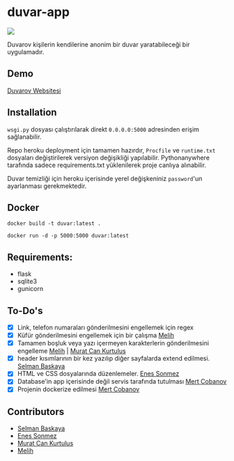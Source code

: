 # duvar-app

![](app/static/assets/duvarov.png)

Duvarov kişilerin kendilerine anonim bir duvar yaratabileceği bir uygulamadır. 

## Demo
[Duvarov Websitesi](https://duvarov.herokuapp.com/)

## Installation

`wsgi.py` dosyası çalıştırılarak direkt `0.0.0.0:5000` adresinden erişim sağlanabilir. 


Repo heroku deployment için tamamen hazırdır, `Procfile` ve `runtime.txt` dosyaları değiştirilerek versiyon değişikliği yapılabilir.
Pythonanywhere tarafında sadece requirements.txt yüklenilerek proje canlıya alınabilir.

Duvar temizliği için heroku içerisinde yerel değişkeniniz `password`'un ayarlanması gerekmektedir.

## Docker
`docker build -t duvar:latest .`

`docker run -d -p 5000:5000 duvar:latest`

## Requirements:
- flask
- sqlite3
- gunicorn

## To-Do's
- [x] Link, telefon numaraları gönderilmesini engellemek için regex
- [x] Küfür gönderilmesini engellemek için bir çalışma [Melih](https://github.com/msrexe)
- [x] Tamamen boşluk veya yazı içermeyen karakterlerin gönderilmesini engelleme [Melih](https://github.com/msrexe) | [Murat Can Kurtulus](https://github.com/makermotion)
- [x] header kısımlarının bir kez yazılıp diğer sayfalarda extend edilmesi. [Selman Baskaya](https://github.com/selmanbaskaya)
- [x] HTML ve CSS dosyalarında düzenlemeler. [Enes Sonmez](https://github.com/enesonmez)
- [x] Database'in app içerisinde değil servis tarafında tutulması [Mert Cobanov](https://github.com/cobanov)
- [x] Projenin dockerize edilmesi [Mert Cobanov](https://github.com/cobanov)

## Contributors
- [Selman Baskaya](https://github.com/selmanbaskaya)
- [Enes Sonmez](https://github.com/enesonmez)
- [Murat Can Kurtulus](https://github.com/makermotion)
- [Melih](https://github.com/msrexe)